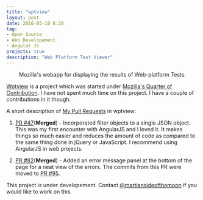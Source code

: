 ```yaml
---
title: "wptview"
layout: post
date: 2016-05-10 8:20
tag:
- Open Source
- Web Developement
- Angular JS
projects: true
description: "Web Platform Test Viewer"
---
```


<center>Mozilla's webapp for displaying the results of Web-platform Tests.</center>

[Wptview](https://github.com/mozilla/wptview/) is a project which was started under [Mozilla's Quarter of Contribution](https://wiki.mozilla.org/Auto-tools/New_Contributor/Quarter_of_Contribution/November_2015). I have not spent much time on this project. I have a couple of contributions in it though.

A short description of [My Pull Requests](https://github.com/mozilla/wptview/pulls?utf8=%E2%9C%93&q=is%3Apr+is%3Aclosed+author%3ACodeMaxx) in wptview:

1. [PR #47](https://github.com/mozilla/wptview/pull/47)(**Merged**) - Incorporated filter objects to a single JSON object. This was my first encounter with AngularJS and I loved it. It makes things so much easier and reduces the amount of code as compared to the same thing  done in jQuery or JavaScript. I recommend using AngularJS in web projects.

2. [PR #82](https://github.com/mozilla/wptview/pull/82)(**Merged**) - Added an error message panel at the bottom of the page for a neat view of the errors. The commits from this PR were moved to [PR #95](https://github.com/mozilla/wptview/pull/95).

This project is under developement. Contact [@martiansideofthemoon](https://github.com/martiansideofthemoon) if you would like to work on this.
